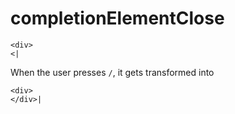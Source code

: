 # completionElementClose

```
<div>
<|
```

When the user presses `/`, it gets transformed into

```
<div>
</div>|
```
